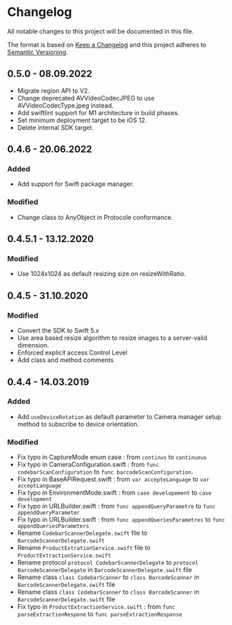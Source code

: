 # Changelog
All notable changes to this project will be documented in this file.

The format is based on [Keep a Changelog](http://keepachangelog.com/en/1.0.0/)
and this project adheres to [Semantic Versioning](http://semver.org/spec/v2.0.0.html).

## 0.5.0 - 08.09.2022
- Migrate region API to V2.
- Change deprecated AVVideoCodecJPEG to use AVVideoCodecType.jpeg instead.
- Add swiftlint support for M1 architecture in build phases.
- Set minimum deployment target to be iOS 12.
- Delete internal SDK target.

## 0.4.6 - 20.06.2022
### Added
- Add support for Swift package manager.
### Modified
- Change class to AnyObject in Protocole conformance.

## 0.4.5.1 - 13.12.2020
### Modified
- Use 1024x1024 as default resizing size on resizeWithRatio.

## 0.4.5 - 31.10.2020
### Modified
- Convert the SDK to Swift 5.x
- Use area based resize algorithm to resize images to a server-valid dimension.
- Enforced explicit access Control Level
- Add class and method comments

## 0.4.4 - 14.03.2019
### Added
- Add `useDeviceRotation` as default parameter to Camera manager setup method to subscribe to device orientation.

### Modified
- Fix typo in CaptureMode enum case : from `continus` to `continuous`
- Fix typo in CameraConfiguration.swift : from `func codebarScanConfiguration` to `func barcodeScanConfiguration`.
- Fix typo in BaseAPIRequest.swift : from `var accepteLanguage` to `var acceptLanguage`
- Fix typo in EnvironmentMode.swift : from `case developement` to `case development`
- Fix typo in URLBuilder.swift : from `func appendQueryParametre` to `func appendQueryParameter`
- Fix typo in URLBuilder.swift : from `func appendQueriesParametres` to `func appendQueriesParameters`
- Rename `CodebarScannerDelegate.swift` file to `BarcodeScannerDelegate.swift`
- Rename `ProductExtrationService.swift` file to `ProductExtractionService.swift`
- Rename protocol `protocol CodebarScannerDelegate` to `protocol BarcodeScannerDelegate` in `BarcodeScannerDelegate.swift` file
- Rename class `class CodebarScanner` to `class BarcodeScanner` in `BarcodeScannerDelegate.swift` file
- Rename class `class CodebarScanner` to `class BarcodeScanner` in `BarcodeScannerDelegate.swift` file
- Fix typo in `ProductExtractionService.swift` : from `func parseExtractionRespone` to `func parseExtractionResponse`
